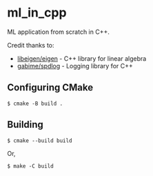 # ml_in_cpp
ML application from scratch in C++.

Credit thanks to:

- [libeigen/eigen](https://gitlab.com/libeigen/eigen) - C++ library for linear algebra
- [gabime/spdlog](https://github.com/gabime/spdlog) - Logging library for C++

## Configuring CMake
```
$ cmake -B build .
```

## Building
```
$ cmake --build build
```
Or,
```
$ make -C build
```
